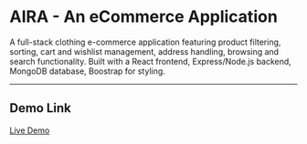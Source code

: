# AIRA - An eCommerce Application

A full-stack clothing e-commerce application featuring product filtering, sorting, cart and wishlist management, address handling, browsing and search functionality.
Built with a React frontend, Express/Node.js backend, MongoDB database, Boostrap for styling.

---

## Demo Link

[Live Demo](https://ecommerce-site-mocha-gamma.vercel.app/)
